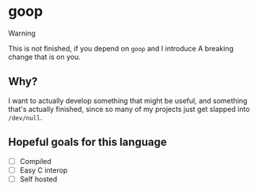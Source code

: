 # goop

> [!WARNING]
> This is not finished, if you depend on `goop` and I introduce
> A breaking change that is on you.

## Why?
I want to actually develop something that might be useful, 
and something that's actually finished, since so many
of my projects just get slapped into `/dev/null`.

## Hopeful goals for this language
- [ ] Compiled
- [ ] Easy C interop
- [ ] Self hosted
